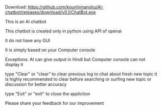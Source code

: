 Download: https://github.com/kounhimanshu/AI-chatbot/releases/download/v0.1/ChatBot.exe

This is an AI chatbot 

This chatbot is created only in python using API of openai

It do not have any GUI

It is simply based on your Computer console

Exceptions: AI can give output in Hindi but Computer console can not display it

type "Clear" or "clear" to clear previous log to chat about fresh new topic 
it is highly recommended to clear before searching or surfing new topic or discussion for better accuracy

type "Exit" or "exit" to close the appliction

Please share your feedback for our improvement

